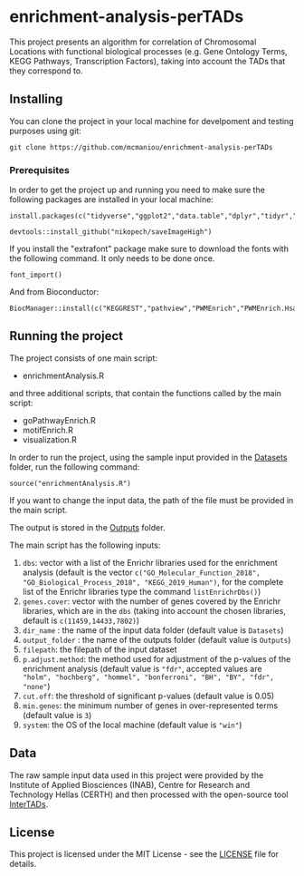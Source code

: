 # enrichment-analysis-perTADs

This project presents an algorithm for correlation of Chromosomal Locations with functional biological processes (e.g. Gene Ontology Terms, KEGG Pathways, Transcription Factors), taking into account the TADs that they correspond to. 

## Installing

You can clone the project in your local machine for develpoment and testing purposes using git:

```
git clone https://github.com/mcmaniou/enrichment-analysis-perTADs
```

### Prerequisites

In order to get the project up and running you need to make sure the following packages are installed in your local machine:

```
install.packages(c("tidyverse","ggplot2","data.table","dplyr","tidyr","ggseqlogo","seqinr","httr","jsonlite","xml2","enrichR","stats","purrr","igraph","ggraph","hrbrthemes","extrafont","gridExtra","ggpubr"))

devtools::install_github("nikopech/saveImageHigh")
```

If you install the "extrafont" package make sure to download the fonts with the following command. It only needs to be done once.

```
font_import() 
```

And from Bioconductor:

```
BiocManager::install(c("KEGGREST","pathview","PWMEnrich","PWMEnrich.Hsapiens.background"))
```

## Running the project 

The project consists of one main script:

- enrichmentAnalysis.R

and three additional scripts, that contain the functions called by the main script:

- goPathwayEnrich.R
- motifEnrich.R
- visualization.R

In order to run the project, using the sample input provided in the [Datasets](Datasets) folder, run the following command:

```
source("enrichmentAnalysis.R")
```

If you want to change the input data, the path of the file must be provided in the main script.

The output is stored in the [Outputs](Outputs) folder.

The main script has the following inputs: 
1. ```dbs```: vector with a list of the Enrichr libraries used for the enrichment analysis (default is the vector ```c("GO_Molecular_Function_2018", "GO_Biological_Process_2018", "KEGG_2019_Human")```, for the complete list of the Enrichr libraries type the command ```listEnrichrDbs()```) 
2. ```genes.cover```: vector with the number of genes covered by the Enrichr libraries, which are in the ```dbs``` (taking into account the chosen libraries, default is ```c(11459,14433,7802)```) 
3. ```dir_name``` : the name of the input data folder (default value is ```Datasets```)
4. ```output_folder``` : the name of the outputs folder (default value is ```Outputs```)
5. ```filepath```: the filepath of the input dataset
6. ```p.adjust.method```: the method used for adjustment of the p-values of the enrichment analysis (default value is ```"fdr"```, accepted values are ``` "holm", "hochberg", "hommel", "bonferroni", "BH", "BY", "fdr", "none"```)
7. ```cut.off```: the threshold of significant p-values (default value is 0.05)
8. ```min.genes```: the minimum number of genes in over-represented terms (default value is ```3```)
9. ```system```: the OS of the local machine (default value is ```"win"```)

## Data

The raw sample input data used in this project were provided by the Institute of Applied Biosciences (INAB), 
Centre for Research and Technology Hellas (CERTH) and then processed with the open-source tool [InterTADs](https://github.com/nikopech/InterTADs). 

## License

This project is licensed under the MIT License - see the [LICENSE](LICENSE) file for details.


